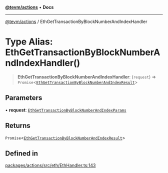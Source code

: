 [**@tevm/actions**](../README.md) • **Docs**

***

[@tevm/actions](../globals.md) / EthGetTransactionByBlockNumberAndIndexHandler

# Type Alias: EthGetTransactionByBlockNumberAndIndexHandler()

> **EthGetTransactionByBlockNumberAndIndexHandler**: (`request`) => `Promise`\<[`EthGetTransactionByBlockNumberAndIndexResult`](EthGetTransactionByBlockNumberAndIndexResult.md)\>

## Parameters

• **request**: [`EthGetTransactionByBlockNumberAndIndexParams`](EthGetTransactionByBlockNumberAndIndexParams.md)

## Returns

`Promise`\<[`EthGetTransactionByBlockNumberAndIndexResult`](EthGetTransactionByBlockNumberAndIndexResult.md)\>

## Defined in

[packages/actions/src/eth/EthHandler.ts:143](https://github.com/evmts/tevm-monorepo/blob/main/packages/actions/src/eth/EthHandler.ts#L143)

